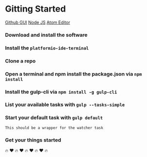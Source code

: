 # Gitting Started
[Github GUI](https://desktop.github.com/ "Get Github Desktop")
[Node JS](https://nodejs.org/en/ "Get Node.js")
[Atom Editor](https://atom.io/ "Get Atom")

### Download and install the software    
### Install the `platformio-ide-terminal`   
### Clone a repo   
### Open a terminal and npm install the package.json via `npm install`   
### Install the gulp-cli via `npm install -g gulp-cli`   
### List your available tasks with `gulp --tasks-simple`  
### Start your default task with `gulp default`   
    This should be a wrapper for the watcher task
### Get your things started   

:fire: :heart: :fire: :heart: :fire: :heart: :fire: :heart: :fire:
